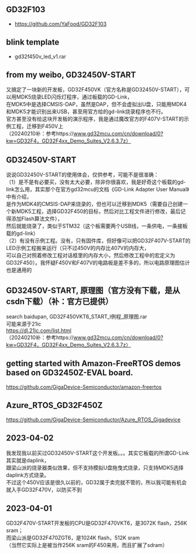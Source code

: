 ## GD32F103  
* https://github.com/YaFood/GD32F103  

## blink template  
* gd32f450v_led_v1.rar  

## from my weibo, GD32450V-START  
又搞定了一块新的开发板，GD32F450VK（官方名称是GD32450V-START），可以用MDK5烧录LED闪烁灯程序，通过板载的GD-Link，  
在MDK5中是选择CMSIS-DAP，虽然是DAP，但不会虚拟出U盘，只能用MDK4和MDK5才能识别出来USB，甚至用官方给的gd-link烧录程序也不行。  
官方甚至没有给这块开发板的演示程序，我是通过魔改官方的F407V-START的示例工程，迁移到F450V上  
（20240210补：参考https://www.gd32mcu.com/cn/download/0?kw=GD32F4，GD32F4xx_Demo_Suites_V2.6.3.7z）

## GD32450V-START  
说说GD32450V-START的使用体会，仅供参考，可能不是很准确：  
（1）是不是有必要买，没有太大必要，除非你很喜欢，我是好奇这个板载的gd-link怎么用，其实那个在官方gd32mcu的文档《GD-Link Adapter User Manual》中有介绍，  
是作为MDK4的CMSIS-DAP来烧录的，但也可以迁移到MDK5（需要自己创建一个新MDK5工程，选择GD32F450的目标，然后对比工程文件进行修改，最后记得添加Flash算法文件），  
然后就能烧录了，类似于STM32（这个板需要两个USB线，一条供电，一条接板载的gd-link）  
（2）有没有示例工程。没有，只有固件库，但好像可以把GD32F407V-START的LED示例工程搬来运行（只不过450V的内存比407V的内存大，   
可以自己对照着修改工程对话框里的内存大小，然后修改工程中的宏定义为GD32F450）。我怀疑F450V和F407V的电路板是差不多的，所以电路原理图估计也是通用的    

## GD32450V-START, 原理图（官方没有下载，是从csdn下载）（补：官方已提供） 
search baidupan, GD32F450VKT6_START_l例程_原理图.rar  
可能来源于21ic  
https://dl.21ic.com/list.html  
（20240210补：参考https://www.gd32mcu.com/cn/download/0?kw=GD32F4，GD32F4xx_Demo_Suites_V2.6.3.7z）

## getting started with Amazon-FreeRTOS demos based on GD32450Z-EVAL board.  
https://github.com/GigaDevice-Semiconductor/amazon-freertos  

## Azure_RTOS_GD32F450Z  
https://github.com/GigaDevice-Semiconductor/Azure_RTOS_Gigadevice  

## 2023-04-02  
我发现我以前买过GD32450V-START这个开发板。。。其实它板载的所谓GD-Link其实就是daplink，  
跟梁山派的烧录器类似效果，但不支持模拟U盘拖曳式烧录，只支持MDK5选择daplink方式烧录。  
不过这个450V应该是很久以前的，GD32属于卖完就不管的，所以我可能有机会就入手GD32F470V，以防买不到  

## 2023-04-01  
GD32F470V-START开发板的CPU是GD32F470VKT6，是3072K flash，256K sram；  
而梁山派是GD32F470ZGT6，是1024K flash，512K sram  
（当然它实际上是被当作256K sram的F450来用，而且扩展了sdram）  
